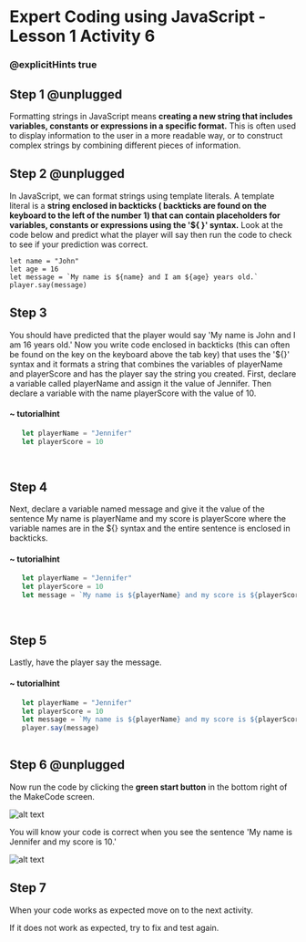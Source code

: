 # Expert Coding using JavaScript - Lesson 1 Activity 6
### @explicitHints true

## Step 1 @unplugged

Formatting strings in JavaScript means **creating a new string that includes variables, constants or expressions in a specific format.** This is often used to display information to the user in a more readable way, or to construct complex strings by combining different pieces of information.

## Step 2 @unplugged
In JavaScript, we can format strings using template literals. A template literal is a **string enclosed in backticks ( backticks are found on the keyboard to the left of the number 1) that can contain placeholders for variables, constants or expressions using the '${ }' syntax.**
Look at the code below and predict what the player will say then run the code to check to see if your prediction was correct. 


    let name = "John"
    let age = 16 
    let message = `My name is ${name} and I am ${age} years old.`  
    player.say(message)


## Step 3

You should have predicted that the player would say 'My name is John and I am 16 years old.'
Now you write code enclosed in backticks (this can often be found on the key on the keyboard above the tab key) that uses the '${}' syntax and it formats a string that combines the variables of playerName and playerScore and has the player say the string you created. 
First, declare a variable called playerName and assign it the value of Jennifer. Then declare a variable with the name playerScore with the value of 10. 

  #### ~ tutorialhint
```javascript
   let playerName = "Jennifer"
   let playerScore = 10
 
   
```

## Step 4
Next, declare a variable named message and give it the value of the sentence My name is playerName and my score is playerScore where the variable names are in the ${} syntax and the entire sentence is enclosed in backticks. 

  #### ~ tutorialhint
```javascript
   let playerName = "Jennifer"
   let playerScore = 10
   let message = `My name is ${playerName} and my score is ${playerScore}.`  
  
   
```

## Step 5
Lastly, have the player say the message. 

  #### ~ tutorialhint
```javascript
   let playerName = "Jennifer"
   let playerScore = 10
   let message = `My name is ${playerName} and my score is ${playerScore}.`  
   player.say(message)
   
```

## Step 6 @unplugged
Now run the code by clicking the **green start button** in the bottom right of the MakeCode screen. 

![alt text](https://expertjs.codingcredentials.com/Lesson1/1.1/1.JPG?raw=true "Start")

You will know your code is correct when you see the sentence 'My name is Jennifer and my score is 10.' 

![alt text](https://expertjs.codingcredentials.com/Lesson1/1.1/1.6.png?raw=true "Code")

## Step 7

When your code works as expected move on to the next activity. 

If it does not work as expected, try to fix and test again.



